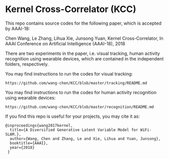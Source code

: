 # Kernel Cross-Correlator (KCC)

This repo contains source codes for the following paper, which is accepted by AAAI-18:

Chen Wang, Le Zhang, Lihua Xie, Junsong Yuan, Kernel Cross-Correlator, In AAAI Conference on Artificial Intelligence (AAAI-18), 2018

There are two experiments in the paper, i.e. visual tracking, human activity recognition using wearable devices, which are contained in the independent folders, respectively.


You may find instructions to run the codes for visual tracking:
    
    https://github.com/wang-chen/KCC/blob/master/tracking/README.md


You may find instructions to run the codes for human activity recognition using wearable devices:
    
    https://github.com/wang-chen/KCC/blob/master/recognition/README.md


If you find this repo is useful for your projects, you may cite it as:
    
    @inproceedings{wang2017kernel,
      title={A Diversified Generative Latent Variable Model for WiFi-SLAM.},
      author={Wang, Chen and Zhang, Le and Xie, Lihua and Yuan, Junsong},
      booktitle={AAAI},
      year={2018}
     }
